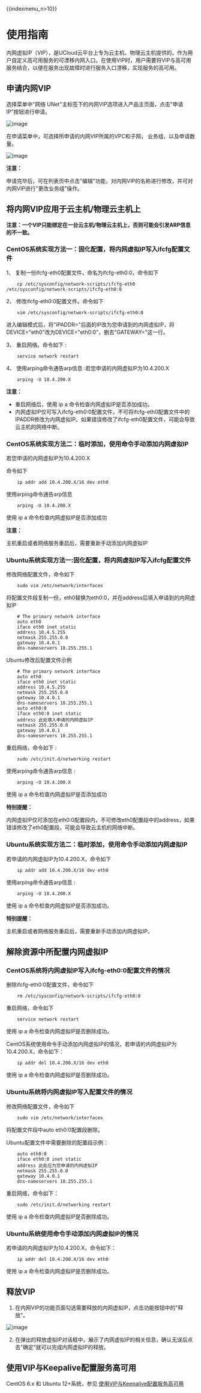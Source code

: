 {{indexmenu_n>10}}

# 使用指南

内网虚拟IP（VIP），是UCloud云平台上专为云主机、物理云主机提供的，作为用户自定义高可用服务的可漂移内网入口。在使用VIP时，用户需要将VIP与高可用服务结合，以便在服务出现故障时进行服务入口漂移，实现服务的高可用。

## 申请内网VIP

选择菜单中"网络 UNet"主标签下的内网VIP选项进入产品主页面，点击"申请IP"按钮进行申请。

![image](/images/vip1.png)

在申请菜单中，可选择所申请的内网VIP所属的VPC和子网， 业务组，以及申请数量。

![image](/images/vip2.png)

**注意：**

申请完毕后，可在列表页中点击"编辑"功能，对内网VIP的名称进行修改，并可对内网VIP进行"更改业务组"操作。

## 将内网VIP应用于云主机/物理云主机上

**注意：一个VIP只能绑定在一台云主机/物理云主机上，否则可能会引发ARP信息的不一致。**

### CentOS系统实现方法一：固化配置，将内网虚拟IP写入ifcfg配置文件

1、  复制一份ifcfg-eth0配置文件，命名为ifcfg-eth0:0，命令如下
```
    cp /etc/sysconfig/network-scripts/ifcfg-eth0 /etc/sysconfig/network-scripts/ifcfg-eth0:0
```

2、  修改ifcfg-eth0:0配置文件。命令如下

```
    vim /etc/sysconfig/network-scripts/ifcfg-eth0:0
```

进入编辑模式后，将"IPADDR="后面的IP改为您申请到的内网虚拟IP，将DEVICE="eth0"改为DEVICE="eth0:0"，删去"GATEWAY="这一行。


3、 重启网络。命令如下 :

```
    service network restart
```

4、  使用arping命令通告arp信息 :若您申请的内网虚拟IP为10.4.200.X

```
    arping -U 10.4.200.X
```

**注意：**

- 重启网络后，使用 ip a 命令检查内网虚拟IP是否添加成功。
- 内网虚拟IP仅可写入ifcfg-eth0:0配置文件，不可将ifcfg-eth0配置文件中的IPADDR修改为内网虚拟IP。如果错误修改了ifcfg-eth0配置文件，可能会导致云主机的网络中断。

### CentOS系统实现方法二：临时添加，使用命令手动添加内网虚拟IP

若您申请的内网虚拟IP为10.4.200.X

命令如下
```
    ip addr add 10.4.200.X/16 dev eth0
```
使用arping命令通告arp信息
```
    arping -U 10.4.200.X
```
使用 ip a 命令检查内网虚拟IP是否添加成功

**注意：**

主机重启或者网络服务重启后，需要重新手动添加内网虚拟IP

### Ubuntu系统实现方法一:固化配置，将内网虚拟IP写入ifcfg配置文件

修改网络配置文件，命令如下
```
    sudo vim /etc/network/interfaces
```
将配置文件段复制一份，eth0替换为eth0:0，并在address后填入申请到的内网虚拟IP
```
    # The primary network interface
    auto eth0
    iface eth0 inet static
    address 10.4.5.255
    netmask 255.255.0.0
    gateway 10.4.0.1
    dns-nameservers 10.255.255.1
```
Ubuntu修改后配置文件示例
```
    # The primary network interface
    auto eth0
    iface eth0 inet static
    address 10.4.5.255
    netmask 255.255.0.0
    gateway 10.4.0.1
    dns-nameservers 10.255.255.1
    auto eth0:0
    iface eth0:0 inet static
    address 此处填入申请的内网虚拟IP
    netmask 255.255.0.0
    gateway 10.4.0.1
    dns-nameservers 10.255.255.1
```
重启网络，命令如下 :
```
    sudo /etc/init.d/networking restart
```
使用arping命令通告arp信息 :
```
    arping -U 10.4.200.X
```
使用 ip a 命令检查内网虚拟IP是否添加成功

**特别提醒：**


内网虚拟IP仅可添加在eth0:0配置段内，不可修改eth0配置段中的address，如果错误修改了eth0配置段，可能会导致云主机的网络中断。

### Ubuntu系统实现方法二：临时添加，使用命令手动添加内网虚拟IP

若申请的内网虚拟IP为10.4.200.X，命令如下
```
    ip addr add 10.4.200.X/16 dev eth0
```
使用arping命令通告arp信息 :
```
    arping -U 10.4.200.X
```
使用 ip a 命令检查内网虚拟IP是否添加成功。

**特别提醒：**

主机重启或者网络服务重启后，需要重新手动添加内网虚拟IP。

## 解除资源中所配置内网虚拟IP

### CentOS系统将内网虚拟IP写入ifcfg-eth0:0配置文件的情况

删除ifcfg-eth0:0配置文件，命令如下
```
    rm /etc/sysconfig/network-scripts/ifcfg-eth0:0
```
重启网络，命令如下
```
    service network restart
```
使用 ip a 命令检查内网虚拟IP是否删除成功。

CentOS系统使用命令手动添加内网虚拟IP的情况，若申请的内网虚拟IP为10.4.200.X，命令如下：
```
    ip addr del 10.4.200.X/16 dev eth0
```
使用 ip a 命令检查内网虚拟IP是否删除成功。

### Ubuntu系统将内网虚拟IP写入配置文件的情况

修改网络配置文件，命令如下
```
    sudo vim /etc/network/interfaces
```
将配置文件段中auto eth0:0配置段删除。

Ubuntu配置文件中需要删除的配置段示例：
```
    auto eth0:0
    iface eth0:0 inet static
    address 此处应为您申请的内网虚拟IP
    netmask 255.255.0.0
    gateway 10.4.0.1
    dns-nameservers 10.255.255.1
```
重启网络，命令如下：
```
    sudo /etc/init.d/networking restart
```
使用 ip a 命令检查内网虚拟IP是否删除成功。

### Ubuntu系统使用命令手动添加内网虚拟IP的情况

若申请的内网虚拟IP为10.4.200.X，命令如下：
```
    ip addr del 10.4.200.X/16 dev eth0
```
使用 ip a 命令检查内网虚拟IP是否删除成功。

## 释放VIP

1.  在内网VIP的功能页面勾选需要释放的内网虚拟IP，点击功能按钮中的"释放"。

![image](/images/vip3.png)

2.  在弹出的释放虚拟IP对话框中，展示了内网虚拟IP的相关信息，确认无误后点击"确定"就可以完成内网虚拟IP的释放。

## 使用VIP与Keepalive配置服务高可用

CentOS 6.x 和 Ubuntu 12+系统，参见
[使用VIP与Keepalive配置服务高可用](..//../compute/uhost/public/keepalived.html)
